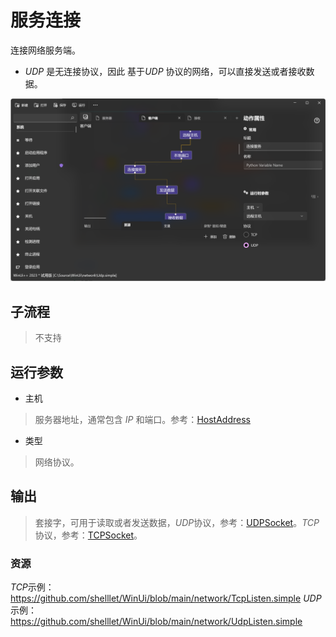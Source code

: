 # 服务连接 
连接网络服务端。

* *UDP* 是无连接协议，因此 基于*UDP* 协议的网络，可以直接发送或者接收数据。

![NetworkConnect](./images/09.png ':size=90%')

## 子流程
> 不支持

## 运行参数


* 主机
>   服务器地址，通常包含 *IP* 和端口。参考：[HostAddress](../types/HostAddress.md)

* 类型
>   网络协议。

## 输出
> 套接字，可用于读取或者发送数据，*UDP*协议，参考：[UDPSocket](../types/UDPSocket.md)。*TCP*协议，参考：[TCPSocket](../types/TCPSocket.md)。

### 资源

*TCP*示例： https://github.com/shelllet/WinUi/blob/main/network/TcpListen.simple
*UDP* 示例： https://github.com/shelllet/WinUi/blob/main/network/UdpListen.simple


